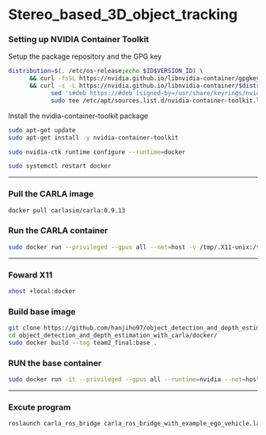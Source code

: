 # Stereo_based_3D_object_tracking

### Setting up NVIDIA Container Toolkit

Setup the package repository and the GPG key

```bash
distribution=$(. /etc/os-release;echo $ID$VERSION_ID) \
      && curl -fsSL https://nvidia.github.io/libnvidia-container/gpgkey | sudo gpg --dearmor -o /usr/share/keyrings/nvidia-container-toolkit-keyring.gpg \
      && curl -s -L https://nvidia.github.io/libnvidia-container/$distribution/libnvidia-container.list | \
            sed 's#deb https://#deb [signed-by=/usr/share/keyrings/nvidia-container-toolkit-keyring.gpg] https://#g' | \
            sudo tee /etc/apt/sources.list.d/nvidia-container-toolkit.list
```

Install the nvidia-container-toolkit package

```bash
sudo apt-get update
sudo apt-get install -y nvidia-container-toolkit
```

```bash
sudo nvidia-ctk runtime configure --runtime=docker
```

```bash
sudo systemctl restart docker
```

---

### Pull the CARLA image

```bash
docker pull carlasim/carla:0.9.13
```

### Run the CARLA container

```bash
sudo docker run --privileged --gpus all --net=host -v /tmp/.X11-unix:/tmp/.X11-unix:rw carlasim/carla:0.9.13 /bin/bash ./CarlaUE4.sh -RenderOffScreen
```

---

### Foward X11

```bash
xhost +local:docker
```

### Build base image

```bash
git clone https://github.com/hanjiho97/object_detection_and_depth_estimation_with_carla.git
cd object_detection_and_depth_estimation_with_carla/docker/
sudo docker build --tag team2_final:base . 
```

### RUN the base container

```bash
sudo docker run -it --privileged --gpus all --runtime=nvidia --net=host -e DISPLAY=$DISPLAY team2_final:base
```

---

### Excute program

```bash
roslaunch carla_ros_bridge carla_ros_bridge_with_example_ego_vehicle.launch
```
